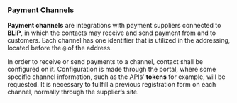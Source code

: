 ### Payment Channels

**Payment channels** are integrations with payment suppliers connected to **BLiP**, in which the contacts may receive and send payment from and to customers. Each channel has one identifier that is utilized in the addressing, located before the `@` of the address.

In order to receive or send payments to a channel, contact shall be configured on it. Configuration is made through the portal, where some specific channel information, such as the APIs’ **tokens** for example, will be requested. It is necessary to fullfill a previous registration form on each channel, normally through the supplier’s site. 